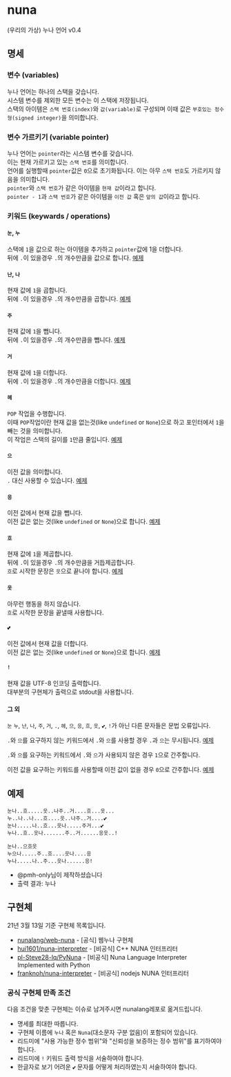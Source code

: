 # nuna
(우리의 가상) 누나 언어 v0.4

## 명세
### 변수 (variables)
누나 언어는 하나의 스택을 갖습니다.\
시스템 변수를 제외한 모든 변수는 이 스택에 저장됩니다.\
스택의 아이템은 `스택 번호(index)`와 `값(variable)`로 구성되며
이때 값은 `부호있는 정수형(signed integer)`을 의미합니다.

### 변수 가르키기 (variable pointer)
누나 언어는 `pointer`라는 시스템 변수를 갖습니다.\
이는 현재 가르키고 있는 `스택 번호`를 의미합니다.\
언어를 실행할때 `pointer`값은 `0`으로 초기화됩니다.
이는 아무 `스택 번호`도 가르키지 않음을 의미합니다.\
`pointer`와 `스택 번호`가 같은 아이템을 `현재 값`이라고 합니다.\
`pointer - 1`과 `스택 번호`가 같은 아이템을 `이전 값` 혹은 `앞의 값`이라고 합니다.

### 키워드 (keywards / operations)
#### `눈`, `누`
스택에 `1`을 값으로 하는 아이템을 추가하고
`pointer`값에 1을 더합니다.\
뒤에 `.`이 있을경우 `.`의 개수만큼을 값으로 합니다. [예제](examples.md#눈-누-예제)

#### `난`, `나`
현재 값에 `1`을 곱합니다.\
뒤에 `.`이 있을경우 `.`의 개수만큼을 곱합니다. [예제](examples.md#난-나-예제)

#### `주`
현재 값에 `1`을 뺍니다.\
뒤에 `.`이 있을경우 `.`의 개수만큼을 뺍니다. [예제](examples.md#주-예제)

#### `거`
현재 값에 `1`을 더합니다.\
뒤에 `.`이 있을경우 `.`의 개수만큼을 더합니다. [예제](examples.md#거-예제)

#### `헤`
`POP` 작업을 수행합니다.\
이때 `POP`작업이란 현재 값을 없는것(like `undefined` or `None`)으로 하고
포인터에서 `1`을 빼는 것을 의미합니다.\
이 작업은 스택의 길이를 `1`만큼 줄입니다. [예제](examples.md#헤-예제)

#### `으`
이전 값을 의미합니다.\
`.` 대신 사용할 수 있습니다. [예제](examples.md#으-예제)

#### `응`
이전 값에서 현재 값을 뺍니다.\
이전 값은 없는 것(like `undefined` or `None`)으로 합니다. [예제](examples.md#응-예제)

#### `흐`
현재 값에 `1`을 제곱합니다.\
뒤에 `.`이 있을경우 `.`의 개수만큼을 거듭제곱합니다.\
`흐`로 시작한 문장은 `읏`으로 끝나야 합니다. [예제](examples.md#흐-읏-예제)

#### `읏`
아무런 행동을 하지 않습니다.\
`흐`로 시작한 문장을 끝낼때 사용합니다.

#### `💕`
이전 값에서 현재 값을 더합니다.\
이전 값은 없는 것(like `undefined` or `None`)으로 합니다. [예제](examples.md#-예제)

#### `!`
현재 값을 UTF-8 인코딩 출력합니다.\
대부분의 구현체가 출력으로 stdout을 사용합니다.

#### 그 외
`눈` `누`, `난`, `나`, `주`, `거`, `.`, `헤`, `으`, `응`, `흐`, `읏`, `💕`, `!`가 아닌 다른 문자들은 문법 오류입니다.

`.`와 `으`를 요구하지 않는 키워드에서 `.`와 `으`를 사용할 경우 `.`과 `으`는 무시됩니다. [예제](examples.md#외1-예제)

`.`와 `으`를 요구하는 키워드에서 `.`와 `으`가 사용되지 않은 경우 `1`으로 간주합니다.

이전 값을 요구하는 키워드를 사용할때 이전 값이 없을 경우 `0`으로 간주합니다.  [예제](examples.md#외2-예제)

## 예제
```
눈나..흐.....읏..나주..거....흐...읏...
누..나..나...흐....읏..나주..거....💕
눈나.....나..흐...읏나.....주거...💕
누나..흐..읏나.......주..거......응읏..!

눈나..으흐읏
누으나.....주..흐....읏나....응
누나.....나..주...읏나......응!
```
* @pmh-only님이 제작하셨습니다
* 출력 결과: 누나

## 구현체
21년 3월 13일 기준 구현체 목록입니다.
* [nunalang/web-nuna](https://github.com/nunalang/web-nuna) - [공식] 웹누나 구현체
* [hui1601/nuna-interpreter](https://github.com/hui1601/nuna-interpreter) - [비공식] C++ NUNA 인터프리터
* [pl-Steve28-lq/PyNuna](https://github.com/pl-Steve28-lq/PyNuna) - [비공식] Nuna Language Interpreter Implemented with Python
* [franknoh/nuna-interpreter](https://github.com/franknoh/nuna-interpreter) - [비공식] nodejs NUNA 인터프리터

### 공식 구현체 만족 조건
다음 조건을 맞춘 구현체는 이슈로 남겨주시면 nunalang레포로 옮겨드립니다.
* 명세를 최대한 따릅니다.
* 구현체 이름에 `누나` 혹은 `Nuna`(대소문자 구분 없음)이 포함되어 있습니다.
* 리드미에 "사용 가능한 정수 범위"와 "신뢰성을 보증하는 정수 범위"를 표기하여야 합니다.
* 리드미에 `!` 키워드 출력 방식을 서술하여야 합니다.
* 한글자로 보기 어려운 `💕` 문자를 어떻게 처리하였는지 서술하여야 합니다.
